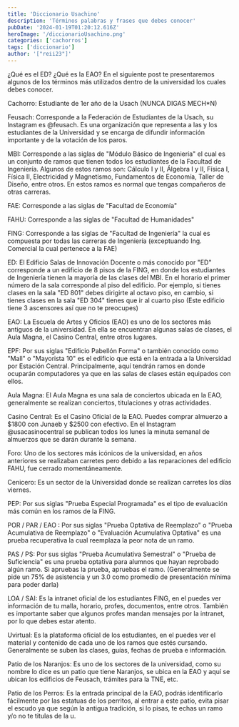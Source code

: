 ```yaml
---
title: 'Diccionario Usachino'
description: 'Términos palabras y frases que debes conocer'
pubDate: '2024-01-19T01:20:12.616Z'
heroImage: '/diccionarioUsachino.png'
categories: ['cachorros']
tags: ['diccionario']
author: '["reii23"]'
---
```


¿Qué es el ED? ¿Qué es la EAO? En el siguiente post te presentaremos algunos de los términos más utilizados dentro de la universidad los cuales debes conocer.

Cachorro: Estudiante de 1er año de la Usach (NUNCA DIGAS MECH*N)

Feusach: Corresponde a la Federación de Estudiantes de la Usach, su Instagram es @feusach. Es una organización que representa a las y los estudiantes de la Universidad y se encarga de difundir información importante y de la votación de los paros.

MBI: Corresponde a las siglas de "Módulo Básico de Ingeniería" el cual es un conjunto de ramos que tienen todos los estudiantes de la Facultad de Ingeniería. Algunos de estos ramos son: Cálculo I y II, Álgebra I y II, Física I, Física II, Electricidad y Magnetismo, Fundamentos de Economía, Taller de Diseño, entre otros. En estos ramos es normal que tengas compañeros de otras carreras.

FAE: Corresponde a las siglas de "Facultad de Economía"

FAHU: Corresponde a las siglas de "Facultad de Humanidades"

FING: Corresponde a las siglas de "Facultad de Ingeniería" la cual es compuesta por todas las carreras de Ingeniería (exceptuando Ing. Comercial la cual pertenece a la FAE)

ED: El Edificio Salas de Innovación Docente o más conocido por "ED" corresponde a un edificio de 8 pisos de la FING, en donde los estudiantes de Ingeniería tienen la mayoría de las clases del MBI. En el horario el primer número de la sala corresponde al piso del edificio. Por ejemplo, si tienes clases en la sala "ED 801" debes dirigirte al octavo piso, en cambio, si tienes clases en la sala "ED 304" tienes que ir al cuarto piso (Este edificio tiene 3 ascensores así que no te preocupes)

EAO: La Escuela de Artes y Oficios (EAO) es uno de los sectores más antiguos de la universidad. En ella se encuentran algunas salas de clases, el Aula Magna, el Casino Central, entre otros lugares.

EPF: Por sus siglas "Edificio Pabellón Forma" o también conocido como "Mall" o "Mayorista 10" es el edificio que está en la entrada a la Universidad por Estación Central. Principalmente, aquí tendrán ramos en donde ocuparán computadores ya que en las salas de clases están equipados con ellos.

Aula Magna: El Aula Magna es una sala de conciertos ubicada en la EAO, generalmente se realizan conciertos, titulaciones y otras actividades.

Casino Central: Es el Casino Oficial de la EAO. Puedes comprar almuerzo a $1800 con Junaeb y $2500 con efectivo. En el Instagram @usacasinocentral se publican todos los lunes la minuta semanal de almuerzos que se darán durante la semana.

Foro: Uno de los sectores más icónicos de la universidad, en años anteriores se realizaban carretes pero debido a las reparaciones del edificio FAHU, fue cerrado momentáneamente.

Cenicero: Es un sector de la Universidad donde se realizan carretes los días viernes.

PEP: Por sus siglas "Prueba Especial Programada" es el tipo de evaluación más común en los ramos de la FING.

POR / PAR / EAO : Por sus siglas "Prueba Optativa de Reemplazo" o "Prueba Acumulativa de Reemplazo" o "Evaluación Acumulativa Optativa" es una prueba recuperativa la cual reemplaza la peor nota de un ramo.

PAS / PS: Por sus siglas "Prueba Acumulativa Semestral" o "Prueba de Suficiencia" es una prueba optativa para alumnos que hayan reprobado algún ramo. Si apruebas la prueba, apruebas el ramo. (Generalmente se pide un 75% de asistencia y un 3.0 como promedio de presentación mínima para poder darla)

LOA / SAI: Es la intranet oficial de los estudiantes FING, en el puedes ver información de tu malla, horario, profes, documentos, entre otros. También es importante saber que algunos profes mandan mensajes por la intranet, por lo que debes estar atento.

Uvirtual: Es la plataforma oficial de los estudiantes, en el puedes ver el material y contenido de cada uno de los ramos que estés cursando. Generalmente se suben las clases, guías, fechas de prueba e información.

Patio de los Naranjos: Es uno de los sectores de la universidad, como su nombre lo dice es un patio que tiene Naranjos, se ubica en la EAO y aquí se ubican los edificios de Feusach, trámites para la TNE, etc.

Patio de los Perros: Es la entrada principal de la EAO, podrás identificarlo fácilmente por las estatuas de los perritos, al entrar a este patio, evita pisar el escudo ya que según la antigua tradición, si lo pisas, te echas un ramo y/o no te titulas de la u.